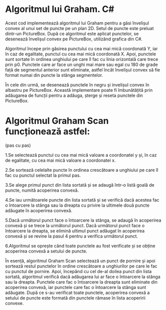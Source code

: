 # Algoritmul lui Graham. C# 

Acest cod implementează algoritmul lui Graham pentru a găsi învelișul convex al unui set de puncte pe un plan 2D. Setul de puncte este preluat dintr-un PictureBox. După ce algoritmul este aplicat punctelor, se desenează învelișul convex pe PictureBox, utilizând grafica din C#.

Algoritmul începe prin găsirea punctului cu cea mai mică coordonată Y, iar în caz de egalitate, punctul cu cea mai mică coordonată X. Apoi, punctele sunt sortate în ordinea unghiului pe care îl fac cu linia orizontală care trece prin p0. Punctele care ar face un unghi mai mare sau egal cu 180 de grade față de segmentul anterior sunt eliminate, astfel încât învelișul convex să fie format numai din puncte la stânga segmentelor.

În cele din urmă, se desenează punctele în negru și invelișul convex în albastru pe PictureBox. Această implementare poate fi îmbunătățită prin adăugarea de funcții pentru a adăuga, șterge și reseta punctele din PictureBox.


 # Algoritmul Graham Scan funcționează astfel: 
(pas cu pas)

1.Se selectează punctul cu cea mai mică valoare a coordonatei y și, în caz de egalitate, cu cea mai mică valoare a coordonatei x.

2.Se sortează celelalte puncte în ordinea crescătoare a unghiului pe care îl fac cu punctul selectat la primul pas.

3.Se alege primul punct din lista sortată și se adaugă într-o listă goală de puncte, numită acoperirea convexă.

4.Se iau următoarele puncte din lista sortată și se verifică dacă acestea fac o întoarcere la stânga sau la dreapta cu privire la ultimele două puncte adăugate în acoperirea convexă.

5.Dacă următorul punct face o întoarcere la stânga, se adaugă în acoperirea convexă și se trece la următorul punct. Dacă următorul punct face o întoarcere la dreapta, se elimină ultimul punct adăugat în acoperirea convexă și se revine la pasul 4 pentru a verifica următorul punct.

6.Algoritmul se oprește când toate punctele au fost verificate și se obține acoperirea convexă a setului de puncte.

În esență, algoritmul Graham Scan selectează un punct de pornire și apoi sortează restul punctelor în ordine crescătoare a unghiurilor pe care le fac cu punctul de pornire. Apoi, începând cu cel de-al doilea punct din lista sortată, algoritmul verifică dacă adăugarea lui ar face o întoarcere la stânga sau la dreapta. Punctele care fac o întoarcere la dreapta sunt eliminate din acoperirea convexă, iar punctele care fac o întoarcere la stânga sunt adăugate. După ce s-au verificat toate punctele, acoperirea convexă a setului de puncte este formată din punctele rămase în lista acoperirii convexe.

